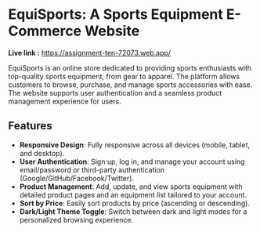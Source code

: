 # EquiSports: A Sports Equipment E-Commerce Website

**Live link :** https://assignment-ten-72073.web.app/

EquiSports is an online store dedicated to providing sports enthusiasts with top-quality sports equipment, from gear to apparel. The platform allows customers to browse, purchase, and manage sports accessories with ease. The website supports user authentication and a seamless product management experience for users.

## Features

- **Responsive Design**: Fully responsive across all devices (mobile, tablet, and desktop).
- **User Authentication**: Sign up, log in, and manage your account using email/password or third-party authentication (Google/GitHub/Facebook/Twitter).
- **Product Management**: Add, update, and view sports equipment with detailed product pages and an equipment list tailored to your account.
- **Sort by Price**: Easily sort products by price (ascending or descending).
- **Dark/Light Theme Toggle**: Switch between dark and light modes for a personalized browsing experience.
